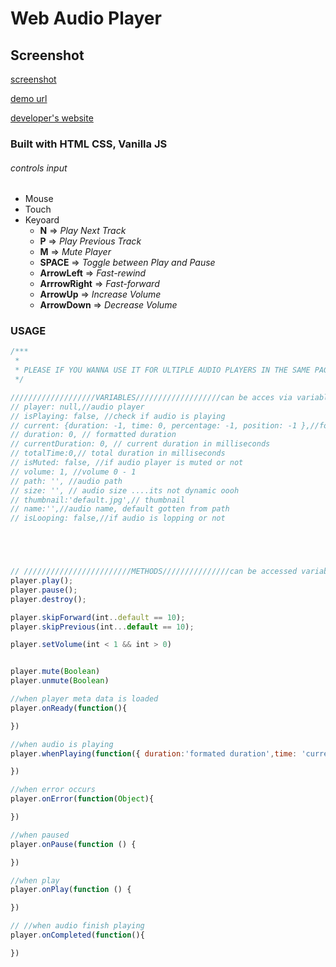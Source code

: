 # Web Audio Player

## Screenshot 
[screenshot](screenshot.png)


[demo url](https://xcelaudioplayer-web.netlify.app/)

[developer's website](https://xceldeveloper.com)

### Built with HTML CSS, Vanilla JS 
###### controls input
* Mouse
* Touch 
* Keyoard
  * **N** => *Play Next Track*
  * **P** => *Play Previous Track*
  * **M** => *Mute Player*
  * **SPACE** => *Toggle between Play and Pause*
  * **ArrowLeft** => *Fast-rewind*
  * **ArrrowRight** => *Fast-forward*
  * **ArrowUp** => *Increase Volume*
  * **ArrowDown** => *Decrease Volume*

### USAGE
    
```javascript
/***
 * 
 * PLEASE IF YOU WANNA USE IT FOR ULTIPLE AUDIO PLAYERS IN THE SAME PAGE PLEASE CONVERT AUDIOPLAYER OBJECT TO CLASS
 */

///////////////////VARIABLES///////////////////can be acces via variable obj.key
// player: null,//audio player
// isPlaying: false, //check if audio is playing
// current: {duration: -1, time: 0, percentage: -1, position: -1 },//formatted duration, time in milliseconds ,percentage 1 - 100, formatted current position
// duration: 0, // formatted duration 
// currentDuration: 0, // current duration in milliseconds
// totalTime:0,// total duration in milliseconds
// isMuted: false, //if audio player is muted or not
// volume: 1, //volume 0 - 1
// path: '', //audio path
// size: '', // audio size ....its not dynamic oooh
// thumbnail:'default.jpg',// thumbnail
// name:'',//audio name, default gotten from path
// isLooping: false,//if audio is lopping or not





// ////////////////////////METHODS///////////////can be accessed variabe obj.func
player.play();
player.pause();
player.destroy();

player.skipForward(int..default == 10);
player.skipPrevious(int...default == 10);

player.setVolume(int < 1 && int > 0)


player.mute(Boolean)
player.unmute(Boolean)

//when player meta data is loaded 
player.onReady(function(){

})

//when audio is playing
player.whenPlaying(function({ duration:'formated duration',time: 'current time in millisecond',percentage:'1 - 100', position:'formaated current position'}){

})

//when error occurs
player.onError(function(Object){

})

//when paused
player.onPause(function () {

})

//when play
player.onPlay(function () {

})

// //when audio finish playing
player.onCompleted(function(){

})
